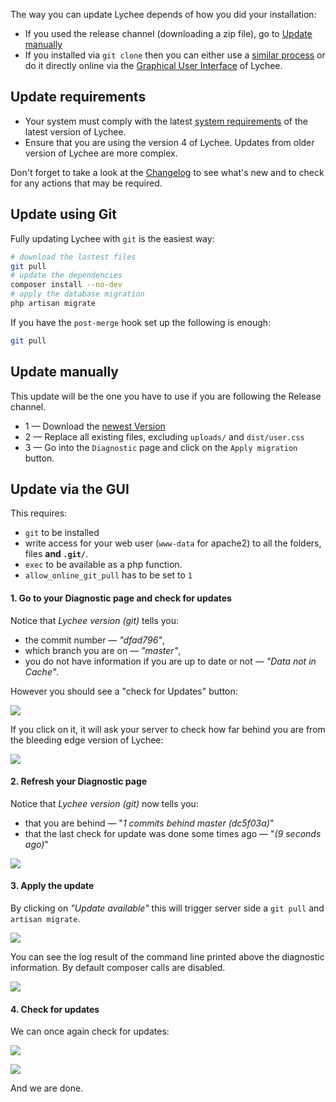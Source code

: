 <p>
    <a name="Introduction"></a>
</p>

The way you can update Lychee depends of how you did your installation:

* If you used the release channel (downloading a zip file), go to [Update manually](update-manually)
* If you installed via `git clone` then you can either use a [similar process](update-using-git) or do it directly online via the [Graphical User Interface](update-via-the-gui) of Lychee.

## Update requirements

- Your system must comply with the latest [system requirements](installation.html) of the latest version of Lychee.
- Ensure that you are using the version 4 of Lychee. Updates from older version of Lychee are more complex.

Don't forget to take a look at the [Changelog](releases.html) to see what's new and to check for any actions that may be required.

## Update using Git

Fully updating Lychee with `git` is the easiest way:

```sh
# download the lastest files
git pull
# update the dependencies
composer install --no-dev
# apply the database migration
php artisan migrate
```

If you have the `post-merge` hook set up the following is enough:
```sh
git pull
```

## Update manually

This update will be the one you have to use if you are following the Release channel.

* 1 &mdash; Download the [newest Version](https://github.com/LycheeOrg/Lychee/releases)
* 2 &mdash; Replace all existing files, excluding `uploads/` and `dist/user.css`
* 3 &mdash; Go into the `Diagnostic` page and click on the `Apply migration` button.


## Update via the GUI

This requires:

-  `git` to be installed
- write access for your web user (`www-data` for apache2) to all the folders, files **and `.git/`**.
- `exec` to be available as a php function.
- `allow_online_git_pull` has to be set to `1`

#### 1. Go to your Diagnostic page and check for updates

Notice that *Lychee version (git)* tells you:

- the commit number &mdash; *"dfad796"*,
- which branch you are on &mdash; *"master"*,
- you do not have information if you are up to date or not &mdash; *"Data not in Cache"*.

However you should see a "check for Updates" button:

![](img/update/update_1.png)

If you click on it, it will ask your server to check how far behind you are from the bleeding edge version of Lychee:

![](img/update/update_2.png)

#### 2. Refresh your Diagnostic page

Notice that *Lychee version (git)* now tells you:

- that you are behind &mdash; "*1 commits behind master (dc5f03a)*"
- that the last check for update was done some times ago &mdash; "*(9 seconds ago)*"

![](img/update/update_3.png)

#### 3. Apply the update

By clicking on *"Update available"* this will trigger server side a `git pull` and `artisan migrate`.

![](img/update/update_4.png)

You can see the log result of the command line printed above the diagnostic information.
By default composer calls are disabled.

![](img/update/update_5.png)

#### 4. Check for updates

We can once again check for updates:

![](img/update/update_6.png)

![](img/update/update_7.png)

And we are done.

